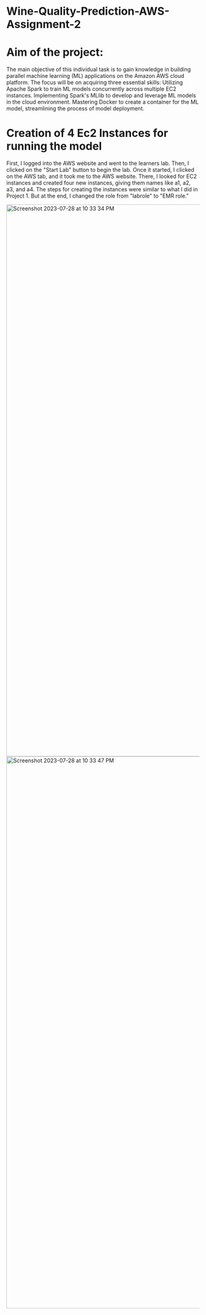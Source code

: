 # Wine-Quality-Prediction-AWS-Assignment-2
# Aim of the project: 

The main objective of this individual task is to gain knowledge in building parallel machine learning (ML) applications on the Amazon AWS cloud platform. The focus will be on acquiring three essential skills:
Utilizing Apache Spark to train ML models concurrently across multiple EC2 instances.
Implementing Spark's MLlib to develop and leverage ML models in the cloud environment.
Mastering Docker to create a container for the ML model, streamlining the process of model deployment.

# Creation of 4 Ec2 Instances for running the model

First, I logged into the AWS website and went to the learners lab. Then, I clicked on the "Start Lab" button to begin the lab. Once it started, I clicked on the AWS tab, and it took me to the AWS website. There, I looked for EC2 instances and created four new instances, giving them names like a1, a2, a3, and a4. The steps for creating the instances were similar to what I did in Project 1. But at the end, I changed the role from "labrole" to "EMR role."

<img width="1440" alt="Screenshot 2023-07-28 at 10 33 34 PM" src="https://github.com/Daanishquadri/Wine-Quality-Prediction-AWS-Assignment-2/assets/84735952/604cf329-8cd6-49b4-92ab-cf60e3aa7d47">
<img width="1440" alt="Screenshot 2023-07-28 at 10 33 47 PM" src="https://github.com/Daanishquadri/Wine-Quality-Prediction-AWS-Assignment-2/assets/84735952/db8f108d-75e3-461c-82b4-405548d91cfe">

